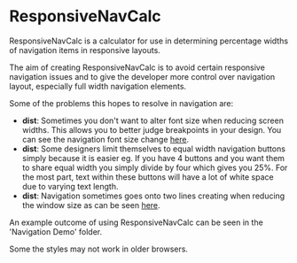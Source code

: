 # ResponsiveNavCalc

ResponsiveNavCalc is a calculator for use in determining percentage widths of navigation items in responsive layouts.

The aim of creating ResponsiveNavCalc is to avoid certain responsive navigation issues and to give the developer more control over navigation layout, especially full width navigation elements.

Some of the problems this hopes to resolve in navigation are:

* **dist**: Sometimes you don't want to alter font size when reducing screen widths. This allows you to better judge breakpoints in your design. You can see the navigation font size change [here](https://www.asburyagile.com/).
* **dist**: Some designers limit themselves to equal width navigation buttons simply because it is easier eg. If you have 4 buttons and you want them to share equal width you simply divide by four which gives you 25%. For the most part, text within these buttons will have a lot of white space due to varying text length.
* **dist**: Navigation sometimes goes onto two lines creating when reducing the window size as can be seen [here](https://www.asburyagile.com/).


An example outcome of using ResponsiveNavCalc can be seen in the 'Navigation Demo' folder.

Some the styles may not work in older browsers.